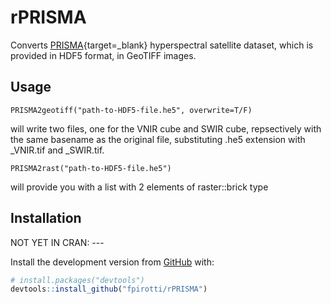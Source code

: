 # rPRISMA  

Converts [PRISMA](https://earth.esa.int/web/eoportal/satellite-missions/p/prisma-hyperspectral){target=_blank} hyperspectral satellite dataset, which is provided in HDF5 format, in GeoTIFF images.

## Usage

    PRISMA2geotiff("path-to-HDF5-file.he5", overwrite=T/F) 

will write two files, one for the VNIR cube and SWIR  cube, repsectively with the same basename as the original file, substituting .he5 extension with _VNIR.tif and _SWIR.tif.   

    PRISMA2rast("path-to-HDF5-file.he5")  
    
will provide you with a list with 2 elements of raster::brick type

## Installation    

NOT YET IN CRAN: ---

Install the development version from [GitHub](https://github.com/) with:

``` r
# install.packages("devtools")
devtools::install_github("fpirotti/rPRISMA")
```
